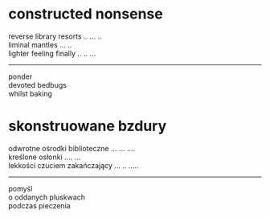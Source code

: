 # constructed nonsense

reverse library resorts .. ... ..  
liminal mantles ... ..  
lighter feeling finally .. .. ...


***

ponder  
devoted bedbugs  
whilst baking  

# skonstruowane bzdury

odwrotne ośrodki biblioteczne ... ... ....  
kreślone osłonki .... ...  
lekkości czuciem zakańczający ... .. .....  

***

pomyśl  
o oddanych pluskwach  
podczas pieczenia  
